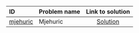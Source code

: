 | ID | Problem name | Link to solution |
|:---|:---|:---:|
| [mjehuric](https://open.kattis.com/problems/mjehuric) | Mjehuric | [Solution](https://github.com/versenyi98/kattis-solutions/tree/main/solutions/Mjehuric)|
